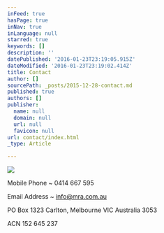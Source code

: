 ```yaml
---
inFeed: true
hasPage: true
inNav: true
inLanguage: null
starred: true
keywords: []
description: ''
datePublished: '2016-01-23T23:19:05.915Z'
dateModified: '2016-01-23T23:19:02.414Z'
title: Contact
author: []
sourcePath: _posts/2015-12-28-contact.md
published: true
authors: []
publisher:
  name: null
  domain: null
  url: null
  favicon: null
url: contact/index.html
_type: Article

---
```

![](https://the-grid-user-content.s3-us-west-2.amazonaws.com/c4f9be28-dc1d-488e-af10-0afd464b7d45.png)

Mobile Phone ~ 0414 667 595

Email Address ~ info@mra.com.au

PO Box 1323 Carlton, Melbourne VIC Australia 3053

ACN 152 645 237